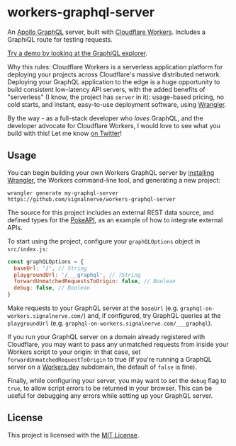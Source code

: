 # workers-graphql-server

An [Apollo GraphQL](https://www.apollographql.com/) server, built with [Cloudflare Workers](https://workers.cloudflare.com). Includes a GraphiQL route for testing requests.

[Try a demo by looking at the GraphiQL explorer](https://graphql-on-workers.signalnerve.com/graphiql).

Why this rules: Cloudflare Workers is a serverless application platform for deploying your projects across Cloudflare's massive distributed network. Deploying your GraphQL application to the edge is a huge opportunity to build consistent low-latency API servers, with the added benefits of "serverless" (I know, the project has `server` in it): usage-based pricing, no cold starts, and instant, easy-to-use deployment software, using [Wrangler](https://github.com/cloudflare/wrangler).

By the way - as a full-stack developer who _loves_ GraphQL, and the developer advocate for Cloudflare Workers, I would love to see what you build with this! Let me know [on Twitter](https://twitter.com/signalnerve)!

## Usage

You can begin building your own Workers GraphQL server by [installing Wrangler](https://workers.cloudflare.com/docs/quickstart/), the Workers command-line tool, and generating a new project:

```
wrangler generate my-graphql-server https://github.com/signalnerve/workers-graphql-server
```

The source for this project includes an external REST data source, and defined types for the [PokeAPI](https://pokeapi.co/), as an example of how to integrate external APIs.

To start using the project, configure your `graphQLOptions` object in `src/index.js`:

```js
const graphQLOptions = {
  baseUrl: '/', // String
  playgroundUrl: '/___graphql', // ?String
  forwardUnmatchedRequestsToOrigin: false, // Boolean
  debug: false, // Boolean
}
```

Make requests to your GraphQL server at the `baseUrl` (e.g. `graphql-on-workers.signalnerve.com/`) and, if configured, try GraphQL queries at the `playgroundUrl` (e.g. `graphql-on-workers.signalnerve.com/___graphql`).

If you run your GraphQL server on a domain already registered with Cloudflare, you may want to pass any unmatched requests from inside your Workers script to your origin: in that case, set `forwardUnmatchedRequestToOrigin` to true (if you're running a GraphQL server on a [Workers.dev](https://workers.dev) subdomain, the default of `false` is fine).

Finally, while configuring your server, you may want to set the `debug` flag to `true`, to allow script errors to be returned in your browser. This can be useful for debugging any errors while setting up your GraphQL server.

## License

This project is licensed with the [MIT License](https://github.com/signalnerve/workers-graphql-server/blob/master/LICENSE).
